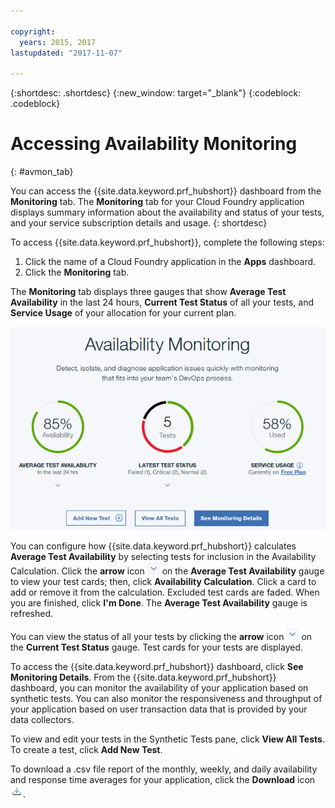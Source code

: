 ```yaml
---

copyright:
  years: 2015, 2017
lastupdated: "2017-11-07"

---
```


{:shortdesc: .shortdesc}
{:new_window: target="_blank"}
{:codeblock: .codeblock}

# Accessing Availability Monitoring
{: #avmon_tab}

You can access the {{site.data.keyword.prf_hubshort}} dashboard from the **Monitoring** tab. The **Monitoring** tab for your Cloud Foundry application displays summary information about the availability and status of your tests, and your service subscription details and usage.
{: shortdesc}

To access {{site.data.keyword.prf_hubshort}}, complete the following steps:

1.  Click the name of a Cloud Foundry application in the **Apps** dashboard.
2.  Click the **Monitoring** tab.

The **Monitoring** tab displays three gauges that show **Average Test Availability** in the last 24 hours, **Current Test Status** of all your tests, and **Service Usage** of your allocation for your current plan.

![Availability Monitoring tab](images/avmon_tab.png)

You can configure how {{site.data.keyword.prf_hubshort}} calculates **Average Test Availability** by selecting tests for inclusion in the Availability Calculation. Click the **arrow** icon ![arrow icon](images/arrow_dwn_icn_white.jpg) on the **Average Test Availability** gauge to view your test cards; then, click **Availability Calculation**. Click a card to add or remove it from the calculation. Excluded test cards are faded. When you are finished, click **I'm Done**. The **Average Test Availability** gauge is refreshed.

You can view the status of all your tests by clicking the **arrow** icon ![arrow icon](images/arrow_dwn_icn_white.jpg) on the **Current Test Status** gauge. Test cards for your tests are displayed.

To access the {{site.data.keyword.prf_hubshort}} dashboard, click **See Monitoring Details**. From the {{site.data.keyword.prf_hubshort}} dashboard, you can monitor the availability of your application based on synthetic tests. You can also monitor the responsiveness and throughput of your application based on user transaction data that is provided by your data collectors.

To view and edit your tests in the Synthetic Tests pane, click **View All Tests**. To create a test, click **Add New Test**.

To download a .csv file report of the monthly, weekly, and daily availability and response time averages for your application, click the **Download** icon ![Download icon](images/download_icn_white_smll.jpg).
